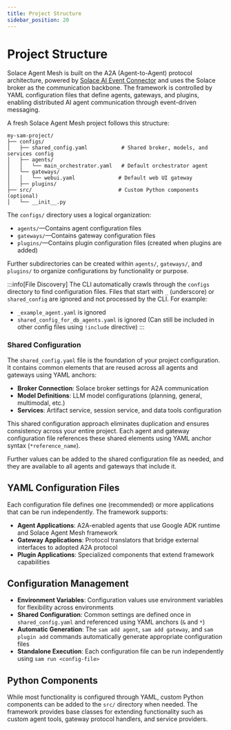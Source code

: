 ```yaml
---
title: Project Structure
sidebar_position: 20
---
```


# Project Structure

Solace Agent Mesh is built on the A2A (Agent-to-Agent) protocol architecture, powered by [Solace AI Event Connector](../components/solace-ai-connector.md) and uses the Solace broker as the communication backbone. The framework is controlled by YAML configuration files that define agents, gateways, and plugins, enabling distributed AI agent communication through event-driven messaging.

A fresh Solace Agent Mesh project follows this structure:

```
my-sam-project/
├── configs/
│   ├── shared_config.yaml           # Shared broker, models, and services config
│   ├── agents/
│   │   └── main_orchestrator.yaml   # Default orchestrator agent
│   └── gateways/
│   │   └── webui.yaml              # Default web UI gateway
│   ├── plugins/
├── src/                            # Custom Python components (optional)
│   └── __init__.py
```

The `configs/` directory uses a logical organization:

- `agents/`—Contains agent configuration files
- `gateways/`—Contains gateway configuration files
- `plugins/`—Contains plugin configuration files (created when plugins are added)

Further subdirectories can be created within `agents/`, `gateways/`, and `plugins/` to organize configurations by functionality or purpose. 


:::info[File Discovery]
The CLI automatically crawls through the `configs` directory to find configuration files. Files that start with `_` (underscore) or `shared_config` are ignored and not processed by the CLI. For example:
- `_example_agent.yaml` is ignored
- `shared_config_for_db_agents.yaml` is ignored (Can still be included in other config files using `!include` directive)
:::

### Shared Configuration

The `shared_config.yaml` file is the foundation of your project configuration. It contains common elements that are reused across all agents and gateways using YAML anchors:

- **Broker Connection**: Solace broker settings for A2A communication
- **Model Definitions**: LLM model configurations (planning, general, multimodal, etc.)
- **Services**: Artifact service, session service, and data tools configuration

This shared configuration approach eliminates duplication and ensures consistency across your entire project. Each agent and gateway configuration file references these shared elements using YAML anchor syntax (`*reference_name`).

Further values can be added to the shared configuration file as needed, and they are available to all agents and gateways that include it.

## YAML Configuration Files

Each configuration file defines one (recommended) or more applications that can be run independently. The framework supports:

- **Agent Applications**: A2A-enabled agents that use Google ADK runtime and Solace Agent Mesh framework
- **Gateway Applications**: Protocol translators that bridge external interfaces to adopted A2A protocol
- **Plugin Applications**: Specialized components that extend framework capabilities

## Configuration Management

- **Environment Variables**: Configuration values use environment variables for flexibility across environments
- **Shared Configuration**: Common settings are defined once in `shared_config.yaml` and referenced using YAML anchors (`&` and `*`)
- **Automatic Generation**: The `sam add agent`, `sam add gateway`, and `sam plugin add` commands automatically generate appropriate configuration files
- **Standalone Execution**: Each configuration file can be run independently using `sam run <config-file>`

## Python Components

While most functionality is configured through YAML, custom Python components can be added to the `src/` directory when needed. The framework provides base classes for extending functionality such as custom agent tools, gateway protocol handlers, and service providers.
